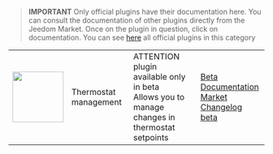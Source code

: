 
>**IMPORTANT**
>Only official plugins have their documentation here. You can consult the documentation of other plugins directly from the Jeedom Market. Once on the plugin in question, click on documentation.
>You can see [here](https://market.jeedom.com/index.php?v=d&p=market&type=plugin&categorie=thermostatmanager) all official plugins in this category


| | | | |
|--- | --- | --- | ---|
|<img src="./beta/._icon.png" class="pluginLogo" width="100" />|Thermostat management|ATTENTION plugin available only in beta<br/>Allows you to manage changes in thermostat setpoints|[Beta Documentation](./beta/index.md)<br/>[Market](https://market.jeedom.com/index.php?v=d&p=market_display&id=4200)<br/>[Changelog beta](./beta/changelog.md)|
